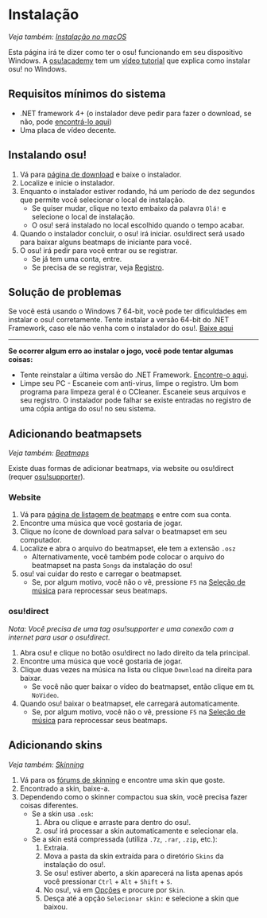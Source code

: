 # Instalação

*Veja também: [Instalação no macOS](/wiki/Installation/macOS)*

Esta página irá te dizer como ter o osu! funcionando em seu dispositivo Windows. A [osu!academy](/wiki/osu!academy) tem um [vídeo tutorial](https://www.youtube.com/watch?v=0V5GwzmMhpU) que explica como instalar osu! no Windows.

## Requisitos mínimos do sistema

- .NET framework 4+ (o instalador deve pedir para fazer o download, se não, pode [encontrá-lo aqui](https://www.microsoft.com/pt-br/download/details.aspx?id=48130))
- Uma placa de vídeo decente.

## Instalando osu!

1. Vá para [página de download](https://osu.ppy.sh/home/download) e baixe o instalador.
2. Localize e inicie o instalador.
3. Enquanto o instalador estiver rodando, há um período de dez segundos que permite você selecionar o local de instalação.
   - Se quiser mudar, clique no texto embaixo da palavra `Olá!` e selecione o local de instalação.
   - O osu! será instalado no local escolhido quando o tempo acabar.
4. Quando o instalador concluir, o osu! irá iniciar. osu!direct será usado para baixar alguns beatmaps de iniciante para você.
5. O osu! irá pedir para você entrar ou se registrar.
   - Se já tem uma conta, entre.
   - Se precisa de se registrar, veja [Registro](/wiki/Registration).

## Solução de problemas

Se você está usando o Windows 7 64-bit, você pode ter dificuldades em instalar o osu! corretamente. Tente instalar a versão 64-bit do .NET Framework, caso ele não venha com o instalador do osu!. [Baixe aqui](https://download.microsoft.com/download/2/0/e/20e90413-712f-438c-988e-fdaa79a8ac3d/dotnetfx35.exe)

---

**Se ocorrer algum erro ao instalar o jogo, você pode tentar algumas coisas:**

- Tente reinstalar a última versão do .NET Framework. [Encontre-o aqui](https://dotnet.microsoft.com/download).
- Limpe seu PC - Escaneie com anti-virus, limpe o registro. Um bom programa para limpeza geral é o CCleaner. Escaneie seus arquivos e seu registro. O instalador pode falhar se existe entradas no registro de uma cópia antiga do osu! no seu sistema.

## Adicionando beatmapsets

*Veja também: [Beatmaps](/wiki/Beatmap)*

Existe duas formas de adicionar beatmaps, via website ou osu!direct (requer [osu!supporter](/wiki/osu!supporter)).

### Website

1. Vá para [página de listagem de beatmaps](https://osu.ppy.sh/beatmapsets) e entre com sua conta.
2. Encontre uma música que você gostaria de jogar.
3. Clique no ícone de download para salvar o beatmapset em seu computador.
4. Localize e abra o arquivo do beatmapset, ele tem a extensão `.osz`
   - Alternativamente, você também pode colocar o arquivo do beatmapset na pasta `Songs` da instalação do osu!
5. osu! vai cuidar do resto e carregar o beatmapset.
   - Se, por algum motivo, você não o vê, pressione `F5` na [Seleção de música](/wiki/Interface#song-selection-screen) para reprocessar seus beatmaps.

### osu!direct

*Nota: Você precisa de uma tag osu!supporter e uma conexão com a internet para usar o osu!direct.*

1. Abra osu! e clique no botão osu!direct no lado direito da tela principal.
2. Encontre uma música que você gostaria de jogar.
3. Clique duas vezes na música na lista ou clique `Download` na direita para baixar.
   - Se você não quer baixar o vídeo do beatmapset, então clique em `DL NoVideo`.
4. Quando osu! baixar o beatmapset, ele carregará automaticamente.
   - Se, por algum motivo, você não o vê, pressione `F5` na [Seleção de música](/wiki/Interface#song-selection-screen) para reprocessar seus beatmaps.

## Adicionando skins

*Veja também: [Skinning](/wiki/Skinning)*

1. Vá para os [fórums de skinning](https://osu.ppy.sh/community/forums/15) e encontre uma skin que goste.
2. Encontrado a skin, baixe-a.
3. Dependendo como o skinner compactou sua skin, você precisa fazer coisas diferentes.
   - Se a skin usa `.osk`:
     1. Abra ou clique e arraste para dentro do osu!.
     2. osu! irá processar a skin automaticamente e selecionar ela.
   - Se a skin está compressada (utiliza `.7z`, `.rar`, `.zip`, etc.):
     1. Extraia.
     2. Mova a pasta da skin extraída para o diretório `Skins` da instalação do osu!.
     3. Se osu! estiver aberto, a skin aparecerá na lista apenas após você pressionar `Ctrl` + `Alt` + `Shift` + `S`.
     4. No osu!, vá em [Opções](/wiki/Options) e procure por `Skin`.
     5. Desça até a opção `Selecionar skin:` e selecione a skin que baixou.
